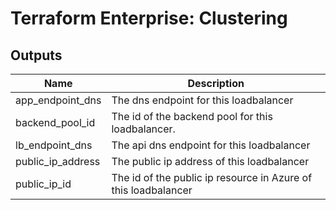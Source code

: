 # Terraform Enterprise: Clustering

## Outputs

| Name | Description |
|------|-------------|
| app\_endpoint\_dns | The dns endpoint for this loadbalancer |
| backend\_pool\_id | The id of the backend pool for this loadbalancer. |
| lb\_endpoint\_dns | The api dns endpoint for this loadbalancer |
| public\_ip\_address | The public ip address of this loadbalancer |
| public\_ip\_id | The id of the public ip resource in Azure of this loadbalancer |

